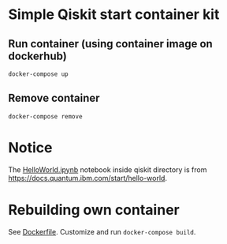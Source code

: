 # Simple Qiskit start container kit
## Run container (using container image on dockerhub)
```
docker-compose up
```

## Remove container
```
docker-compose remove
```

# Notice
The [HelloWorld.ipynb](./qiskit/HelloWorld.ipynb) notebook inside qiskit directory is from https://docs.quantum.ibm.com/start/hello-world.

# Rebuilding own container
See [Dockerfile](./Dockerfile).  Customize and run `docker-compose build`.
